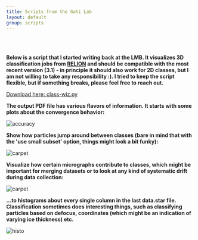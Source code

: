 ```yaml
---
title: Scripts from the Gati Lab
layout: default
group: scripts
---
```


<br><br>

**Below is a script that I started writing back at the LMB. It visualizes 3D classification jobs from [RELION](https://www3.mrc-lmb.cam.ac.uk/relion/index.php?title=Main_Page) and should be compatible with the most recent version (3.1) - in principle it should also work for 2D classes, but I am not willing to take any responsibility :). I tried to keep the script flexible, but if something breaks, please feel free to reach out.**

[Download here: class-wiz.py](https://github.com/gatic/gati-lab/blob/master/scripts/class-wiz.py)

**The output PDF file has various flavors of information. It starts with some plots about the convergence behavior:**

<img class="img-fluid mx-auto d-block" src="{{site.baseurl}}/static/img/scripts/accuracy.png" alt="accuracy">

**Show how particles jump around between classes (bare in mind that with the 'use small subset' option, things might look a bit funky):**

<img class="img-fluid mx-auto d-block" src="{{site.baseurl}}/static/img/scripts/carpetplot.png" alt="carpet">

**Visualize how certain micrographs contribute to classes, which might be important for merging datasets or to look at any kind of systematic drift during data collection:**

<img class="img-fluid mx-auto d-block" src="{{site.baseurl}}/static/img/scripts/micrographs.png" alt="carpet">

**...to histograms about every single column in the last data.star file. Classification sometimes does interesting things, such as classifying particles based on defocus, coordinates (which might be an indication of varying ice thickness) etc.**

<img class="img-fluid mx-auto d-block" src="{{site.baseurl}}/static/img/scripts/histo.png" alt="histo">
